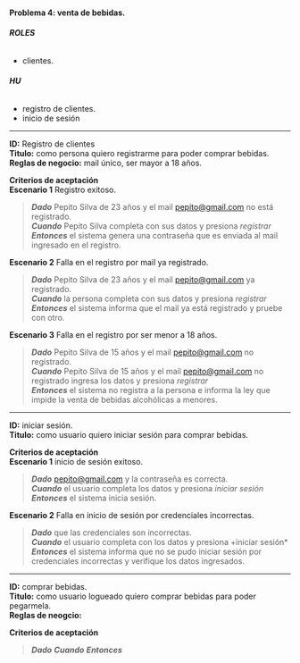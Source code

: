 #### Problema 4: venta de bebidas.  

###### **ROLES**  
- clientes.  

###### **HU**  
- registro de clientes.  
- inicio de sesión  
***

**ID:** Registro de clientes  
**Titulo:** como persona quiero registrarme para poder comprar bebidas.  
**Reglas de negocio:** mail único, ser mayor a 18 años.  

**Criterios de aceptación**  
**Escenario 1** Registro exitoso.  
>***Dado*** Pepito Silva de 23 años y el mail pepito@gmail.com no está registrado.  
***Cuando*** Pepito Silva completa con sus datos y presiona *registrar*  
***Entonces*** el sistema genera una contraseña que es enviada al mail ingresado en el registro.  

**Escenario 2** Falla en el registro por mail  ya registrado.  
>***Dado*** Pepito Silva de 23 años y el mail pepito@gmail.com ya registrado.  
***Cuando*** la persona completa con sus datos y presiona *registrar*  
***Entonces*** el sistema informa que el mail ya está registrado y pruebe con otro.  

**Escenario 3** Falla en el registro por ser menor a 18 años.  
>***Dado*** Pepito Silva de 15 años y el mail pepito@gmail.com no registrado.  
***Cuando*** Pepito Silva de 15 años y el mail pepito@gmail.com no registrado ingresa los datos y presiona *registrar*    
***Entonces*** el sistema no registra a la persona e informa la ley que impide la venta de bebidas alcohólicas a menores.  


***

**ID:** iniciar sesión.  
**Titulo:** como usuario quiero iniciar sesión para comprar bebidas.  

**Criterios de aceptación**  
**Escenario 1** inicio de sesión exitoso.  
>***Dado*** pepito@gmail.com y la contraseña es correcta.  
***Cuando*** el usuario completa los datos y presiona *iniciar sesión*  
***Entonces*** el sistema inicia sesión.  

**Escenario 2** Falla en inicio de sesión por credenciales incorrectas.  
>***Dado*** que las credenciales son incorrectas.  
***Cuando*** el usuario completa con los datos y presiona +iniciar sesión*  
***Entonces*** el sistema informa que no se pudo iniciar sesión por credenciales incorrectas y verifique los datos ingresados.  

***

**ID:** comprar bebidas.  
**Titulo:** como usuario logueado quiero comprar bebidas para poder pegarmela.  
**Reglas de neogcio:**

**Criterios de aceptación**  
>***Dado***
***Cuando***
***Entonces***
